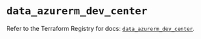 # `data_azurerm_dev_center`

Refer to the Terraform Registry for docs: [`data_azurerm_dev_center`](https://registry.terraform.io/providers/hashicorp/azurerm/4.50.0/docs/data-sources/dev_center).
